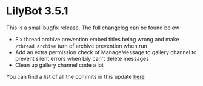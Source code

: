 # LilyBot 3.5.1

This is a small bugfix release.
The full changelog can be found below

* Fix thread archive prevention embed titles being wrong and make `/thread archive` turn of archive prevention when run
* Add an extra permission check of ManageMessage to gallery channel to prevent silent errors when Lily can't delete messages
* Clean up gallery channel code a lot

You can find a list of all the commits in this update [here](https://github.com/hyacinthbots/LilyBot/compare/v3.5.0...v3.5.1)
